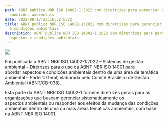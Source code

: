 ```yaml
---
path: ABNT publica NBR ISO 14002-1:2022 com diretrizes para gerenciar aspectos e
  condições ambientais
date: 2022-08-17T23:16:52.637Z
title: ABNT publica NBR ISO 14002-1:2022 com diretrizes para gerenciar aspectos
  e condições ambientais
description: ABNT publica NBR ISO 14002-1:2022 com diretrizes para gerenciar
  aspectos e condições ambientais
---
```

<!--StartFragment-->

![](https://www.omniaonline.com.br/wp-content/uploads/2022/08/Site-LinkedIn-Facebook.png)

Foi publicada a ABNT NBR ISO 14002-1:2022 – Sistemas de gestão ambiental – Diretrizes para o uso da ABNT NBR ISO 14001 para abordar aspectos e condições ambientais dentro de uma área de temática ambiental – Parte 1: Geral, elaborada pelo Comitê Brasileiro de Gestão Ambiental (ABNT/CB-038).

Esta parte da ABNT NBR ISO 14002-1 fornece diretrizes gerais para as organizações que buscam gerenciar sistematicamente os aspectos ambientais ou responder aos efeitos da mudança das condições ambientais dentro de uma ou mais áreas temáticas ambientais, com base na ABNT NBR ISO 14001.

<!--EndFragment-->